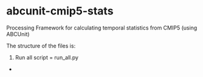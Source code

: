 # abcunit-cmip5-stats
Processing Framework for calculating temporal statistics from CMIP5 (using ABCUnit)

The structure of the files is:

1. Run all script = run_all.py
*

